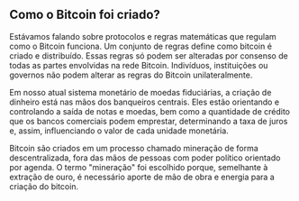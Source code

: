 ## Como o Bitcoin foi criado?

Estávamos falando sobre protocolos e regras matemáticas que regulam como o Bitcoin funciona. Um conjunto de regras define como bitcoin é criado e distribuído. Essas regras só podem ser alteradas por consenso de todas as partes envolvidas na rede Bitcoin. Indivíduos, instituições ou governos não podem alterar as regras do Bitcoin unilateralmente.

Em nosso atual sistema monetário de moedas fiduciárias, a criação de dinheiro está nas mãos dos banqueiros centrais. Eles estão orientando e controlando a saída de notas e moedas, bem como a quantidade de crédito que os bancos comerciais podem emprestar, determinando a taxa de juros e, assim, influenciando o valor de cada unidade monetária.

Bitcoin são criados em um processo chamado mineração de forma descentralizada, fora das mãos de pessoas com poder político orientado por agenda. O termo "mineração" foi escolhido porque, semelhante à extração de ouro, é necessário aporte de mão de obra e energia para a criação do bitcoin.
